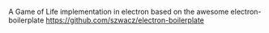 A Game of Life implementation in electron based on the awesome electron-boilerplate
https://github.com/szwacz/electron-boilerplate
